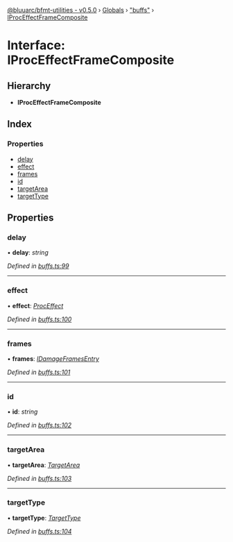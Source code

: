 [@bluuarc/bfmt-utilities - v0.5.0](../README.md) › [Globals](../globals.md) › ["buffs"](../modules/_buffs_.md) › [IProcEffectFrameComposite](_buffs_.iproceffectframecomposite.md)

# Interface: IProcEffectFrameComposite

## Hierarchy

* **IProcEffectFrameComposite**

## Index

### Properties

* [delay](_buffs_.iproceffectframecomposite.md#delay)
* [effect](_buffs_.iproceffectframecomposite.md#effect)
* [frames](_buffs_.iproceffectframecomposite.md#frames)
* [id](_buffs_.iproceffectframecomposite.md#id)
* [targetArea](_buffs_.iproceffectframecomposite.md#targetarea)
* [targetType](_buffs_.iproceffectframecomposite.md#targettype)

## Properties

###  delay

• **delay**: *string*

*Defined in [buffs.ts:99](https://github.com/BluuArc/bfmt-utilities/blob/master/src/buffs.ts#L99)*

___

###  effect

• **effect**: *[ProcEffect](../modules/_datamine_types_.md#proceffect)*

*Defined in [buffs.ts:100](https://github.com/BluuArc/bfmt-utilities/blob/master/src/buffs.ts#L100)*

___

###  frames

• **frames**: *[IDamageFramesEntry](_datamine_types_.idamageframesentry.md)*

*Defined in [buffs.ts:101](https://github.com/BluuArc/bfmt-utilities/blob/master/src/buffs.ts#L101)*

___

###  id

• **id**: *string*

*Defined in [buffs.ts:102](https://github.com/BluuArc/bfmt-utilities/blob/master/src/buffs.ts#L102)*

___

###  targetArea

• **targetArea**: *[TargetArea](../enums/_datamine_types_.targetarea.md)*

*Defined in [buffs.ts:103](https://github.com/BluuArc/bfmt-utilities/blob/master/src/buffs.ts#L103)*

___

###  targetType

• **targetType**: *[TargetType](../enums/_datamine_types_.targettype.md)*

*Defined in [buffs.ts:104](https://github.com/BluuArc/bfmt-utilities/blob/master/src/buffs.ts#L104)*
